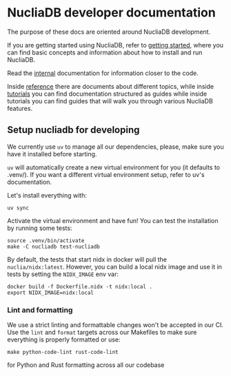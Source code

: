 # NucliaDB developer documentation

The purpose of these docs are oriented around NucliaDB development.

If you are getting started using NucliaDB, refer to [getting started](https://docs.nuclia.dev/docs/management/nucliadb/intro),
where you can find basic concepts and information about how to install
and run NucliaDB.

Read the [internal](internal) documentation for information closer to
the code.

Inside [reference](reference) there are documents about different
topics, while inside [tutorials](tutorials) you can find documentation
structured as guides while inside tutorials you can find guides that
will walk you through various NucliaDB features.


## Setup nucliadb for developing

We currently use `uv` to manage all our dependencies, please, make sure you
have it installed before starting.

`uv` will automatically create a new virtual environment for you (it defaults
to .venv/). If you want a different virtual environment setup, refer to uv's
documentation.

Let's install everything with:
``` shell
uv sync
```

Activate the virtual environment and have fun! You can test the installation by
running some tests:
``` shell
source .venv/bin/activate
make -C nucliadb test-nucliadb
```

By default, the tests that start nidx in docker will pull the `nuclia/nidx:latest`.
However, you can build a local nidx image and use it in tests  by setting the
`NIDX_IMAGE` env var:

```shell
docker build -f Dockerfile.nidx -t nidx:local .
export NIDX_IMAGE=nidx:local
```


### Lint and formatting

We use a strict linting and formattable changes won't be accepted in our CI. Use
the `lint` and `format` targets across our Makefiles to make sure everything is
properly formatted or use:
``` shell
make python-code-lint rust-code-lint
```
for Python and Rust formatting across all our codebase
